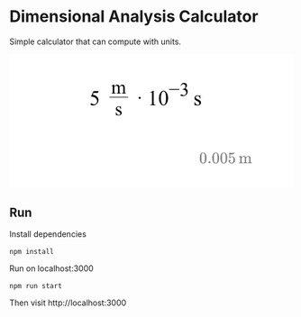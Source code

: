 # Dimensional Analysis Calculator

Simple calculator that can compute with units.

![demo](demo.png)

## Run
Install dependencies
```
npm install
```
Run on localhost:3000
```
npm run start
```
Then visit http://localhost:3000
